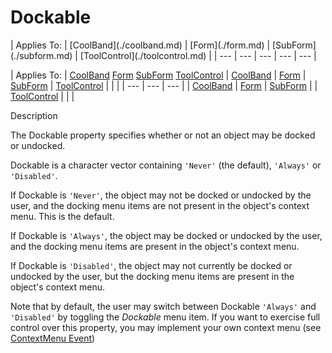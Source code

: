 




<h1 class="heading"><span class="name">Dockable</span></h1>
| Applies To: | [CoolBand](./coolband.md) | [Form](./form.md) | [SubForm](./subform.md) | [ToolControl](./toolcontrol.md) |
| --- | --- | --- | --- | ---  |

| Applies To: | [CoolBand](./coolband.md) [Form](./form.md) [SubForm](./subform.md) [ToolControl](./toolcontrol.md) | [CoolBand](./coolband.md) | [Form](./form.md) | [SubForm](./subform.md) | [ToolControl](./toolcontrol.md) |  |  |
| --- | --- | ---  |
| [CoolBand](./coolband.md) | [Form](./form.md) | [SubForm](./subform.md) |
| [ToolControl](./toolcontrol.md) |  |  |


Description


The Dockable property specifies whether or not an object may be docked or undocked.



Dockable is a character vector containing `'Never'` (the default), `'Always'` or `'Disabled'`.


If Dockable is `'Never'`, the object may not be docked or undocked by the user, and the docking menu items are not present in the object's context menu. This is the default.


If Dockable is `'Always'`, the object may be docked or undocked by the user, and the docking menu items are present in the object's context menu.


If Dockable is `'Disabled'`, the object may not currently be docked or undocked by the user, but the docking menu items are present in the object's context menu.


Note that by default, the user may switch between Dockable `'Always'` and `'Disabled'` by toggling the *Dockable* menu item. If you want to exercise full control over this property, you may implement your own context menu (see [ContextMenu Event](./contextmenu.md))


